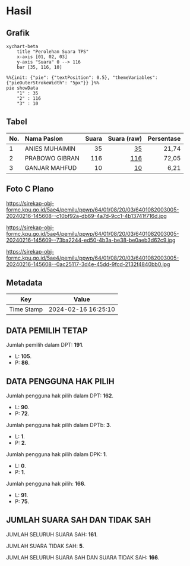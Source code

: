 # Hasil

## Grafik

```mermaid
xychart-beta
    title "Perolehan Suara TPS"
    x-axis [01, 02, 03]
    y-axis "Suara" 0 --> 116
    bar [35, 116, 10]
```

```mermaid
%%{init: {"pie": {"textPosition": 0.5}, "themeVariables": {"pieOuterStrokeWidth": "5px"}} }%%
pie showData
    "1" : 35
    "2" : 116
    "3" : 10
```

## Tabel

| No. | Nama Paslon    | Suara | Suara (raw) | Persentase |
|:--- |:-------------- | -----:| -----------:| ----------:|
| 1   | ANIES MUHAIMIN | 35    | [35][p-1]   | 21,74      |
| 2   | PRABOWO GIBRAN | 116   | [116][p-2]  | 72,05      |
| 3   | GANJAR MAHFUD  | 10    | [10][p-3]   | 6,21       |


[p-1]: https://github.com/gigit-pemilu/pemilu-2024-64-kalimantan-timur/blob/main/pilpres/hitung-suara/sub/64-kalimantan-timur/sub/01-paser/sub/08-long-kali/sub/2003-sebakung/sub/005-tps/sub/paslon-1.txt
[p-2]: https://github.com/gigit-pemilu/pemilu-2024-64-kalimantan-timur/blob/main/pilpres/hitung-suara/sub/64-kalimantan-timur/sub/01-paser/sub/08-long-kali/sub/2003-sebakung/sub/005-tps/sub/paslon-2.txt
[p-3]: https://github.com/gigit-pemilu/pemilu-2024-64-kalimantan-timur/blob/main/pilpres/hitung-suara/sub/64-kalimantan-timur/sub/01-paser/sub/08-long-kali/sub/2003-sebakung/sub/005-tps/sub/paslon-3.txt

## Foto C Plano

https://sirekap-obj-formc.kpu.go.id/5ae4/pemilu/ppwp/64/01/08/20/03/6401082003005-20240216-145608--c10bf92a-db69-4a7d-9cc1-4b13741f716d.jpg

https://sirekap-obj-formc.kpu.go.id/5ae4/pemilu/ppwp/64/01/08/20/03/6401082003005-20240216-145609--73ba2244-ed50-4b3a-be38-be0aeb3d62c9.jpg

https://sirekap-obj-formc.kpu.go.id/5ae4/pemilu/ppwp/64/01/08/20/03/6401082003005-20240216-145608--0ac25117-3d4e-45dd-9fcd-2132f4840bb0.jpg


## Metadata

| Key        | Value               |
| ---------- | ------------------- |
| Time Stamp | 2024-02-16 16:25:10 |


## DATA PEMILIH TETAP

Jumlah pemilih dalam DPT: **191**.
 * L: **105**.
 * P: **86**.

## DATA PENGGUNA HAK PILIH

Jumlah pengguna hak pilih dalam DPT: **162**.
 * L: **90**.
 * P: **72**.

Jumlah pengguna hak pilih dalam DPTb: **3**.
 * L: **1**.
 * P: **2**.

Jumlah pengguna hak pilih dalam DPK: **1**.
 * L: **0**.
 * P: **1**.

Jumlah pengguna hak pilih: **166**.
 * L: **91**.
 * P: **75**.

## JUMLAH SUARA SAH DAN TIDAK SAH

JUMLAH SELURUH SUARA SAH: **161**.

JUMLAH SUARA TIDAK SAH: **5**.

JUMLAH SELURUH SUARA SAH DAN SUARA TIDAK SAH: **166**.


